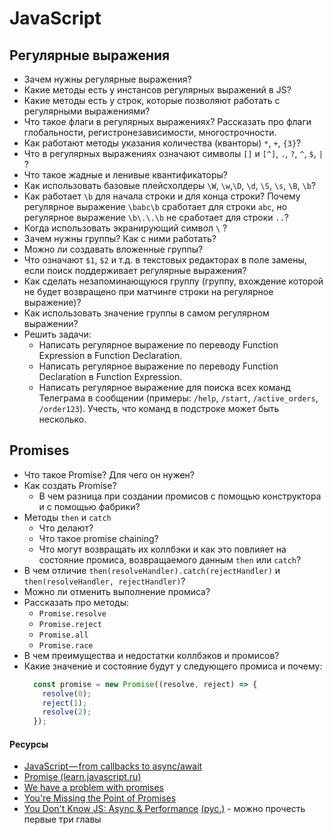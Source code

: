 # JavaScript

## Регулярные выражения

* Зачем нужны регулярные выражения?
* Какие методы есть у инстансов регулярных выражений в JS?
* Какие методы есть у строк, которые позволяют работать с регулярными выражениями?
* Что такое флаги в регулярных выражениях? Рассказать про флаги глобальности, регистронезависимости, многострочности.
* Как работают методы указания количества (кванторы) `*`, `+`, `{3}`?
* Что в регулярных выражениях означают символы `[]` и `[^]`, `.`, `?`, `^`, `$`, `|` ?
* Что такое жадные и ленивые квантификаторы?
* Как использовать базовые плейсхолдеры `\W`, `\w`,`\D`, `\d`, `\S`, `\s`, `\B`, `\b`?
* Как работает `\b` для начала строки и для конца строки? Почему регулярное выражение `\babc\b` сработает для строки `abc`, но регулярное выражение `\b\.\.\b` не сработает для строки `..`?
* Когда использовать экранирующий символ `\` ?
* Зачем нужны группы? Как с ними работать?
* Можно ли создавать вложенные группы?
* Что означают `$1`, `$2` и т.д. в текстовых редакторах в поле замены, если поиск поддерживает регулярные выражения?
* Как сделать незапоминающуюся группу (группу, вхождение которой не будет возвращено при матчинге строки на регулярное выражение)?
* Как использовать значение группы в самом регулярном выражении?
* Решить задачи:
  * Написать регулярное выражение по переводу Function Expression в Function Declaration.
  * Написать регулярное выражение по переводу Function Declaration в Function Expression.
  * Написать регулярное выражение для поиска всех команд Телеграма в сообщении (примеры: `/help`, `/start`, `/active_orders`, `/order123`). Учесть, что команд в подстроке может быть несколько.

## Promises

* Что такое Promise? Для чего он нужен?
* Как создать Promise?
  * В чем разница при создании промисов с помощью конструктора и с помощью фабрики?
* Методы `then` и `catch`
  * Что делают?
  * Что такое promise chaining?
  * Что могут возвращать их коллбэки и как это повлияет на состояние промиса, возвращаемого данным `then` или `catch`?
* В чем отличие `then(resolveHandler).catch(rejectHandler)` и `then(resolveHandler, rejectHandler)`?
* Можно ли отменить выполнение промиса?
* Рассказать про методы:
  * `Promise.resolve`
  * `Promise.reject`
  * `Promise.all`
  * `Promise.race`
* В чем преимущества и недостатки коллбэков и промисов?
* Какие значение и состояние будут у следующего промиса и почему:
  ```javascript
    const promise = new Promise((resolve, reject) => {
      resolve(0);
      reject(1);
      resolve(2);
    });
  ```

#### Ресурсы

* [JavaScript — from callbacks to async/await](https://medium.freecodecamp.org/javascript-from-callbacks-to-async-await-1cc090ddad99)
* [Promise (learn.javascript.ru)](https://learn.javascript.ru/promise)
* [We have a problem with promises](https://pouchdb.com/2015/05/18/we-have-a-problem-with-promises.html)
* [You're Missing the Point of Promises](https://blog.domenic.me/youre-missing-the-point-of-promises/#toc_1)
* [You Don't Know JS: Async & Performance](https://github.com/leonardomso/You-Dont-Know-JS/tree/master/async%20%26%20performance) [(рус.)](https://github.com/devSchacht/You-Dont-Know-JS/tree/master/async%20%26%20performance) - можно прочесть первые три главы
